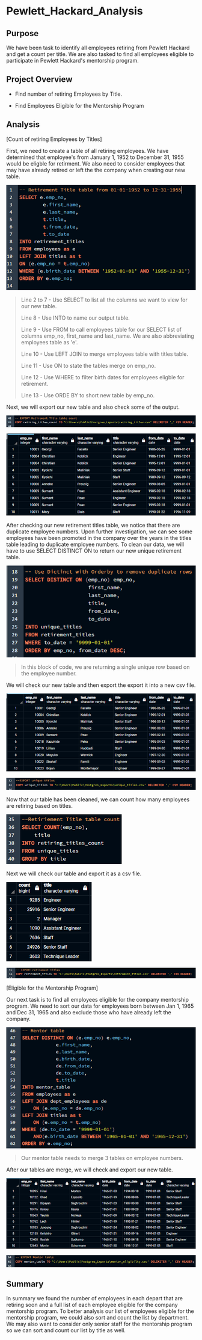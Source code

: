 # Pewlett_Hackard_Analysis

## Purpose

We have been task to identify all employees retiring from Pewlett Hackard and get a count per title. We are also tasked to find all employees eligible to participate in Pewlett Hackard's mentorship program.

## Project Overview

- Find number of retiring Employees by Title.

- Find Employees Eligible for the Mentorship Program

## Analysis

[Count of retiring Employees by Titles]

First, we need to create a table of all retiring employees. We have determined that employee's from January 1, 1952 to December 31, 1955 would be eligble for retirment. We also need to consider employees that may have already retired or left the the company when creating our new table.

![rtable](https://github.com/QQrex/Pewlett_Hackard_Analysis/blob/main/Resources/retirment%20table.PNG)
>Line 2 to 7 - Use SELECT to list all the columns we want to view for our new table.
>
>Line 8 - Use INTO to name our output table.
>
>Line 9 - Use FROM to call employees table for our SELECT list of columns emp_no, first_name and last_name. We are also abbreviating employees table as 'e'.
>
>Line 10 - Use LEFT JOIN to merge employees table with titles table.
>
>Line 11 - Use ON to state the tables merge on emp_no.
>
>Line 12 - Use WHERE to filter birth dates for employees eligble for retirement.
>
>Line 13 - Use ORDE BY to short new table by emp_no.

Next, we will export our new table and also check some of the output.

![ert](https://github.com/QQrex/Pewlett_Hackard_Analysis/blob/main/Resources/export%20retirement%20table.PNG)

![retirmentop](https://github.com/QQrex/Pewlett_Hackard_Analysis/blob/main/Resources/retirment%20output.PNG)

After checking our new retirement titles table, we notice that there are duplicate employee numbers. Upon further investigation, we can see some employees have been promoted in the company over the years in the titles table leading to duplicate employee numbers. To clean our data, we will have to use SELECT DISTINCT ON to return our new unique retirement table.

![ut](https://github.com/QQrex/Pewlett_Hackard_Analysis/blob/main/Resources/unique%20title.PNG)
> In this block of code, we are returning a single unique row based on the employee number.

We will check our new table and then export the export it into a new csv file.

![utop](https://github.com/QQrex/Pewlett_Hackard_Analysis/blob/main/Resources/unique%20title%20output.PNG)

![eut](https://github.com/QQrex/Pewlett_Hackard_Analysis/blob/main/Resources/export%20unique%20title.PNG)

Now that our table has been cleaned, we can count how many employees are retiring based on titles.

![rtc](https://github.com/QQrex/Pewlett_Hackard_Analysis/blob/main/Resources/retirment%20title%20count.PNG)

Next we will check our table and export it as a csv file.

![rtcop](https://github.com/QQrex/Pewlett_Hackard_Analysis/blob/main/Resources/retirement%20title%20count%20output.PNG)

![ert](https://github.com/QQrex/Pewlett_Hackard_Analysis/blob/main/Resources/export%20retirement%20titles.PNG)

[Eligible for the Mentorship Program]

Our next task is to find all employees eligible for the company mentorship program. We need to sort our data for employees born between Jan 1, 1965 and Dec 31, 1965 and also exclude those who have already left the company.

![mt](https://github.com/QQrex/Pewlett_Hackard_Analysis/blob/main/Resources/Mentor%20table.PNG)
>Our mentor table needs to merge 3 tables on employee numbers.

After our tables are merge, we will check and export our new table.

![mtop](https://github.com/QQrex/Pewlett_Hackard_Analysis/blob/main/Resources/mentor%20table%20output.PNG)

![emt](https://github.com/QQrex/Pewlett_Hackard_Analysis/blob/main/Resources/export%20mentor%20table.PNG)

## Summary

In summary we found the number of employees in each depart that are retiring soon and a full list of each employee eligible for the company mentorship program. To better analysis our list of employees eligible for the mentorship program, we could also sort and count the list by department. We may also want to consider only senior staff for the mentorship program so we can sort and count our list by title as well.

